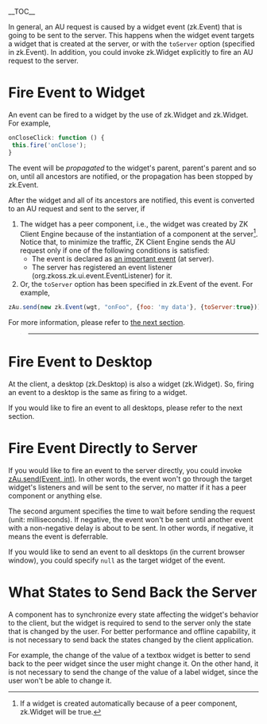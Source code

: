 \_\_TOC\_\_

In general, an AU request is caused by a widget event
(<javadoc directory="jsdoc">zk.Event</javadoc>) that is going to be sent
to the server. This happens when the widget event targets a widget that
is created at the server, or with the `toServer` option (specified in
<javadoc directory="jsdoc" method="opts">zk.Event</javadoc>). In
addition, you could invoke
<javadoc method="fire(_global_.String, zk.Object, _global_.Map, int)" directory="jsdoc">zk.Widget</javadoc>
explicitly to fire an AU request to the server.

# Fire Event to Widget

An event can be fired to a widget by the use of
<javadoc method="fire(_global_.String, zk.Object, _global_.Map, int)" directory="jsdoc">zk.Widget</javadoc>
and
<javadoc method="fireX(zk.Event, int)" directory="jsdoc">zk.Widget</javadoc>.
For example,

``` javascript
onCloseClick: function () {
 this.fire('onClose');
}
```

The event will be *propagated* to the widget's parent, parent's parent
and so on, until all ancestors are notified, or the propagation has been
stopped by
<javadoc method="stop(_global_.Map)" directory="jsdoc">zk.Event</javadoc>.

After the widget and all of its ancestors are notified, this event is
converted to an AU request and sent to the server, if

1.  The widget has a peer component, i.e., the widget was created by ZK
    Client Engine because of the instantiation of a component at the
    server[^1]. Notice that, to minimize the traffic, ZK Client Engine
    sends the AU request only if one of the following conditions is
    satisfied:
    - The event is declared as [an important
      event](ZK_Client-side_Reference/Communication/AU_Requests/Server-side_Processing#Important_Events)
      (at server).
    - The server has registered an event listener
      (<javadoc type="interface">org.zkoss.zk.ui.event.EventListener</javadoc>)
      for it.
2.  Or, the `toServer` option has been specified in
    <javadoc directory="jsdoc" method="opts">zk.Event</javadoc> of the
    event. For example,

``` javascript
zAu.send(new zk.Event(wgt, "onFoo", {foo: 'my data'}, {toServer:true}));
```

For more information, please refer to [the next
section](ZK_Client-side_Reference/Communication/AU_Requests/Server-side_Processing).

> ------------------------------------------------------------------------
>
> <references/>

# Fire Event to Desktop

At the client, a desktop
(<javadoc directory="jsdoc">zk.Desktop</javadoc>) is also a widget
(<javadoc directory="jsdoc">zk.Widget</javadoc>). So, firing an event to
a desktop is the same as firing to a widget.

If you would like to fire an event to all desktops, please refer to the
next section.

# Fire Event Directly to Server

If you would like to fire an event to the server directly, you could
invoke [zAu.send(Event,
int)](https://www.zkoss.org/javadoc/latest/jsdoc/_global_/zAu.html#send-zk.Event-int-).
In other words, the event won't go through the target widget's listeners
and will be sent to the server, no matter if it has a peer component or
anything else.

The second argument specifies the time to wait before sending the
request (unit: milliseconds). If negative, the event won't be sent until
another event with a non-negative delay is about to be sent. In other
words, if negative, it means the event is deferrable.

If you would like to send an event to all desktops (in the current
browser window), you could specify `null` as the target widget of the
event.

# What States to Send Back the Server

A component has to synchronize every state affecting the widget's
behavior to the client, but the widget is required to send to the server
only the state that is changed by the user. For better performance and
offline capability, it is not necessary to send back the states changed
by the client application.

For example, the change of the value of a textbox widget is better to
send back to the peer widget since the user might change it. On the
other hand, it is not necessary to send the change of the value of a
label widget, since the user won't be able to change it.

[^1]: If a widget is created automatically because of a peer component,
    <javadoc method="inServer" directory="jsdoc">zk.Widget</javadoc>
    will be true.
